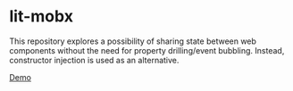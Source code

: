 # lit-mobx

This repository explores a possibility of sharing state between web components without the need for property drilling/event bubbling. Instead, constructor injection is used as an alternative.

[Demo](https://brihter.github.io/lit-mobx/)
